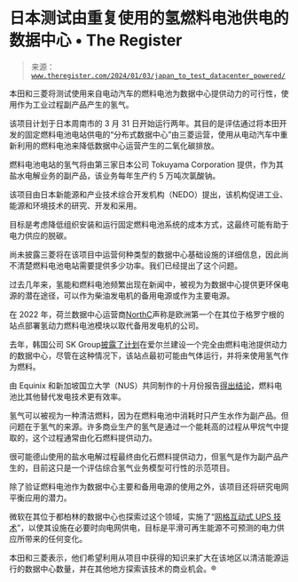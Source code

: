 <!--yml

类别：未分类

日期：2024 年 05 月 27 日 14:28:29

-->

# 日本测试由重复使用的氢燃料电池供电的数据中心 • The Register

> 来源：[`www.theregister.com/2024/01/03/japan_to_test_datacenter_powered/`](https://www.theregister.com/2024/01/03/japan_to_test_datacenter_powered/)

本田和三菱将测试使用来自电动汽车的燃料电池为数据中心提供动力的可行性，使用作为工业过程副产品产生的氢气。

该项目计划于日本周南市的 3 月 31 日开始运行两年。其目的是评估通过将本田开发的固定燃料电池电站供电的“分布式数据中心”由三菱运营，使用从电动汽车中重新利用的燃料电池来降低数据中心运营产生的二氧化碳排放。

燃料电池电站的氢气将由第三家日本公司 Tokuyama Corporation 提供，作为其盐水电解业务的副产品，该业务每年生产约 5 万吨次氯酸钠。

该项目由日本新能源和产业技术综合开发机构（NEDO）提出，该机构促进工业、能源和环境技术的研究、开发和采用。

目标是考虑降低组织安装和运行固定燃料电池系统的成本方式，这最终可能有助于电力供应的脱碳。

尚未披露三菱将在该项目中运营何种类型的数据中心基础设施的详细信息，因此尚不清楚燃料电池电站需要提供多少功率。我们已经提出了这个问题。

过去几年来，氢能和燃料电池频繁出现在新闻中，被视为为数据中心提供更环保电源的潜在途径，可以作为柴油发电机的备用电源或作为主要电源。

在 2022 年，荷兰数据中心运营商[NorthC](https://www.theregister.com/2022/02/15/northc_hydrogen_power/)声称是欧洲第一个在其位于格罗宁根的站点部署氢动力燃料电池模块以取代备用发电机的公司。

去年，韩国公司 SK Group[披露了计划](https://www.theregister.com/2023/11/07/ireland_to_develop_datacenter_powered/)在爱尔兰建设一个完全由燃料电池提供动力的数据中心，尽管在这种情况下，该站点最初可能由气体运行，并将来使用氢气作为燃料。

由 Equinix 和新加坡国立大学（NUS）共同制作的十月份报告[得出结论](https://www.theregister.com/2023/10/04/fuel_cell_datacenter_power/)，燃料电池比其他替代发电技术更有效率。

氢气可以被视为一种清洁燃料，因为在燃料电池中消耗时只产生水作为副产品。但问题在于氢气的来源。许多商业生产的氢气是通过一个能耗高的过程从甲烷气中提取的，这个过程通常由化石燃料提供动力。

很可能德山使用的盐水电解过程最终由化石燃料提供动力，但氢气是作为副产品产生的，目前这只是一个评估综合氢气业务模型可行性的示范项目。

除了验证燃料电池作为数据中心主要和备用电源的使用之外，该项目还将研究电网平衡应用的潜力。

微软在其位于都柏林的数据中心也探索过这个领域，实施了“[网格互动式 UPS 技术](https://www.theregister.com/2023/02/24/microsoft_wants_to_export_grid_interactive/)”，以使其设施在必要时向电网供电，目标是平滑可再生能源不可预测的电力供应所带来的任何变化。

本田和三菱表示，他们希望利用从项目中获得的知识来扩大在该地区以清洁能源运行的数据中心数量，并在其他地方探索该技术的商业机会。®
